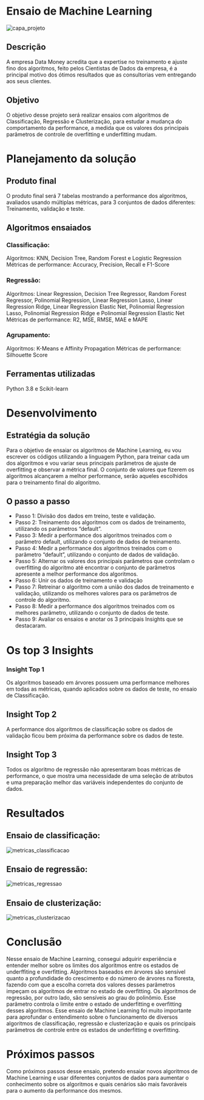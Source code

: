 # Ensaio de Machine Learning
![capa_projeto](img/capac_projeto.png)
## Descrição
A empresa Data Money acredita que a expertise no treinamento e ajuste
fino dos algoritmos, feito pelos Cientistas de Dados da empresa, é a
principal motivo dos ótimos resultados que as consultorias vem
entregando aos seus clientes.
## Objetivo
O objetivo desse projeto será realizar ensaios com algoritmos de
Classificação, Regressão e Clusterização, para estudar a mudança do
comportamento da performance, a medida que os valores dos principais
parâmetros de controle de overfitting e underfitting mudam.
# Planejamento da solução
## Produto final
O produto final será 7 tabelas mostrando a performance dos algoritmos,
avaliados usando múltiplas métricas, para 3 conjuntos de dados
diferentes: Treinamento, validação e teste.
## Algoritmos ensaiados
### Classificação:
Algoritmos: KNN, Decision Tree, Random Forest e Logistic Regression
Métricas de performance: Accuracy, Precision, Recall e F1-Score
### Regressão:
Algoritmos: Linear Regression, Decision Tree Regressor, Random Forest
Regressor, Polinomial Regression, Linear Regression Lasso, Linear
Regression Ridge, Linear Regression Elastic Net, Polinomial Regression
Lasso, Polinomial Regression Ridge e Polinomial Regression Elastic Net
Métricas de performance: R2, MSE, RMSE, MAE e MAPE
### Agrupamento:
Algoritmos: K-Means e Affinity Propagation
Métricas de performance: Silhouette Score
## Ferramentas utilizadas
Python 3.8 e Scikit-learn
# Desenvolvimento
## Estratégia da solução
Para o objetivo de ensaiar os algoritmos de Machine Learning, eu vou
escrever os códigos utilizando a linguagem Python, para treinar cada um
dos algoritmos e vou variar seus principais parâmetros de ajuste de
overfitting e observar a métrica final.
O conjunto de valores que fizerem os algoritmos alcançarem a melhor
performance, serão aqueles escolhidos para o treinamento final do
algoritmo.
## O passo a passo
* Passo 1: Divisão dos dados em treino, teste e validação.
* Passo 2: Treinamento dos algoritmos com os dados de treinamento,
utilizando os parâmetros “default”.
* Passo 3: Medir a performance dos algoritmos treinados com o parâmetro
default, utilizando o conjunto de dados de treinamento.
* Passo 4: Medir a performance dos algoritmos treinados com o parâmetro
“default”, utilizando o conjunto de dados de validação.
* Passo 5: Alternar os valores dos principais parâmetros que controlam o
overfitting do algoritmo até encontrar o conjunto de parâmetros apresente
a melhor performance dos algoritmos.
* Passo 6: Unir os dados de treinamento e validação
* Passo 7: Retreinar o algoritmo com a união dos dados de treinamento e
validação, utilizando os melhores valores para os parâmetros de controle
do algoritmo.
* Passo 8: Medir a performance dos algoritmos treinados com os melhores
parâmetro, utilizando o conjunto de dados de teste.
* Passo 9: Avaliar os ensaios e anotar os 3 principais Insights que se
destacaram.
# Os top 3 Insights
### Insight Top 1
Os algoritmos baseado em árvores possuem uma performance melhores
em todas as métricas, quando aplicados sobre os dados de teste, no
ensaio de Classificação.
## Insight Top 2
A performance dos algoritmos de classificação sobre os dados de
validação ficou bem próxima da performance sobre os dados de teste.
## Insight Top 3
Todos os algoritmo de regressão não apresentaram boas métricas de
performance, o que mostra uma necessidade de uma seleção de atributos
e uma preparação melhor das variáveis independentes do conjunto de
dados.
# Resultados
## Ensaio de classificação:
![metricas_classificacao](img/classificacao.png)
## Ensaio de regressão:
![metricas_regressao](img/regressao.png)
## Ensaio de clusterização:
![metricas_clusterizacao]( img/clusterizacao.png)
# Conclusão
Nesse ensaio de Machine Learning, consegui adquirir experiência e
entender melhor sobre os limites dos algoritmos entre os estados de
underffiting e overfitting.
Algoritmos baseados em árvores são sensível quanto a profundidade do
crescimento e do número de árvores na floresta, fazendo com que a
escolha correta dos valores desses parâmetros impeçam os algoritmos de
entrar no estado de overfitting.
Os algoritmos de regressão, por outro lado, são sensíveis ao grau do
polinômio. Esse parâmetro controla o limite entre o estado de underfitting
e overfitting desses algoritmos.
Esse ensaio de Machine Learning foi muito importante para aprofundar o
entendimento sobre o funcionamento de diversos algoritmos de
classificação, regressão e clusterização e quais os principais parâmetros
de controle entre os estados de underfitting e overfitting.
# Próximos passos
Como próximos passos desse ensaio, pretendo ensaiar novos algoritmos
de Machine Learning e usar diferentes conjuntos de dados para aumentar
o conhecimento sobre os algoritmos e quais cenários são mais favoráveis
para o aumento da performance dos mesmos.
